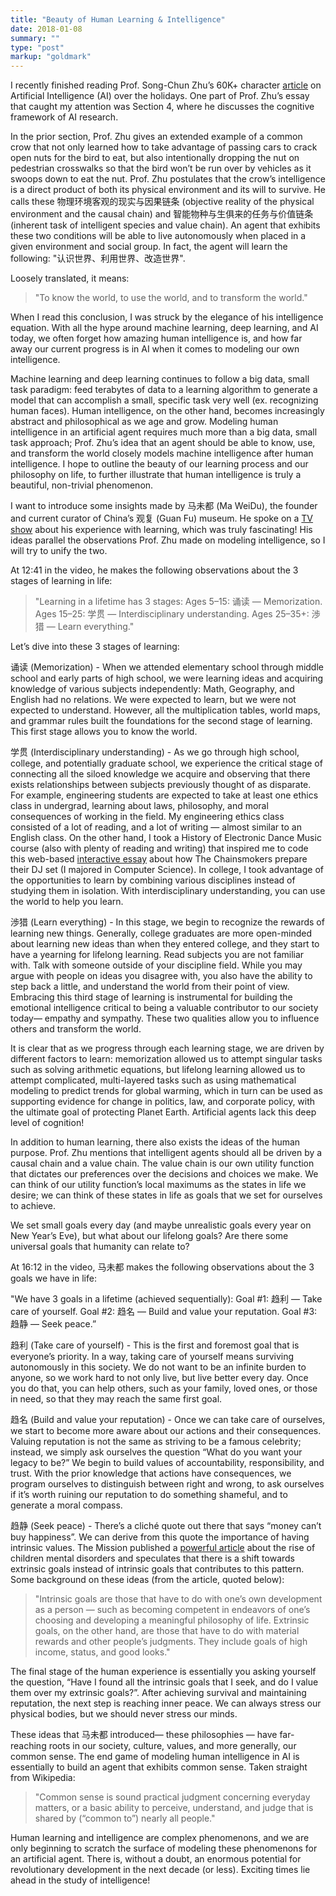 ```yaml
---
title: "Beauty of Human Learning & Intelligence"
date: 2018-01-08
summary: ""
type: "post"
markup: "goldmark"
---
```


I recently finished reading Prof. Song-Chun Zhu’s 60K+ character [article](https://mp.weixin.qq.com/s/-wSYLu-XvOrsST8_KEUa-Q) on Artificial Intelligence (AI) over the holidays. One part of Prof. Zhu’s essay that caught my attention was Section 4, where he discusses the cognitive framework of AI research.

In the prior section, Prof. Zhu gives an extended example of a common crow that not only learned how to take advantage of passing cars to crack open nuts for the bird to eat, but also intentionally dropping the nut on pedestrian crosswalks so that the bird won’t be run over by vehicles as it swoops down to eat the nut. Prof. Zhu postulates that the crow’s intelligence is a direct product of both its physical environment and its will to survive. He calls these 物理环境客观的现实与因果链条 (objective reality of the physical environment and the causal chain) and 智能物种与生俱来的任务与价值链条 (inherent task of intelligent species and value chain). An agent that exhibits these two conditions will be able to live autonomously when placed in a given environment and social group. In fact, the agent will learn the following: "认识世界、利用世界、改造世界".

Loosely translated, it means:

> "To know the world, to use the world, and to transform the world."

When I read this conclusion, I was struck by the elegance of his intelligence equation. With all the hype around machine learning, deep learning, and AI today, we often forget how amazing human intelligence is, and how far away our current progress is in AI when it comes to modeling our own intelligence.

Machine learning and deep learning continues to follow a big data, small task paradigm: feed terabytes of data to a learning algorithm to generate a model that can accomplish a small, specific task very well (ex. recognizing human faces). Human intelligence, on the other hand, becomes increasingly abstract and philosophical as we age and grow. Modeling human intelligence in an artificial agent requires much more than a big data, small task approach; Prof. Zhu’s idea that an agent should be able to know, use, and transform the world closely models machine intelligence after human intelligence. I hope to outline the beauty of our learning process and our philosophy on life, to further illustrate that human intelligence is truly a beautiful, non-trivial phenomenon.

I want to introduce some insights made by 马未都 (Ma WeiDu), the founder and current curator of China’s 观复 (Guan Fu) museum. He spoke on a [TV show](https://youtu.be/YDcyfwn3Mr0) about his experience with learning, which was truly fascinating! His ideas parallel the observations Prof. Zhu made on modeling intelligence, so I will try to unify the two.

At 12:41 in the video, he makes the following observations about the 3 stages of learning in life:

> "Learning in a lifetime has 3 stages: Ages 5–15: 诵读 — Memorization. Ages 15–25: 学贯 — Interdisciplinary understanding. Ages 25–35+: 渉猎 — Learn everything."

Let’s dive into these 3 stages of learning:

诵读 (Memorization) - When we attended elementary school through middle school and early parts of high school, we were learning ideas and acquiring knowledge of various subjects independently: Math, Geography, and English had no relations. We were expected to learn, but we were not expected to understand. However, all the multiplication tables, world maps, and grammar rules built the foundations for the second stage of learning. This first stage allows you to know the world.

学贯 (Interdisciplinary understanding) - As we go through high school, college, and potentially graduate school, we experience the critical stage of connecting all the siloed knowledge we acquire and observing that there exists relationships between subjects previously thought of as disparate. For example, engineering students are expected to take at least one ethics class in undergrad, learning about laws, philosophy, and moral consequences of working in the field. My engineering ethics class consisted of a lot of reading, and a lot of writing — almost similar to an English class. On the other hand, I took a History of Electronic Dance Music course (also with plenty of reading and writing) that inspired me to code this web-based [interactive essay](https://kfrankc.com/chainsmokers/) about how The Chainsmokers prepare their DJ set (I majored in Computer Science). In college, I took advantage of the opportunities to learn by combining various disciplines instead of studying them in isolation. With interdisciplinary understanding, you can use the world to help you learn.

渉猎 (Learn everything) - In this stage, we begin to recognize the rewards of learning new things. Generally, college graduates are more open-minded about learning new ideas than when they entered college, and they start to have a yearning for lifelong learning. Read subjects you are not familiar with. Talk with someone outside of your discipline field. While you may argue with people on ideas you disagree with, you also have the ability to step back a little, and understand the world from their point of view. Embracing this third stage of learning is instrumental for building the emotional intelligence critical to being a valuable contributor to our society today— empathy and sympathy. These two qualities allow you to influence others and transform the world.

It is clear that as we progress through each learning stage, we are driven by different factors to learn: memorization allowed us to attempt singular tasks such as solving arithmetic equations, but lifelong learning allowed us to attempt complicated, multi-layered tasks such as using mathematical modeling to predict trends for global warming, which in turn can be used as supporting evidence for change in politics, law, and corporate policy, with the ultimate goal of protecting Planet Earth. Artificial agents lack this deep level of cognition!

In addition to human learning, there also exists the ideas of the human purpose. Prof. Zhu mentions that intelligent agents should all be driven by a causal chain and a value chain. The value chain is our own utility function that dictates our preferences over the decisions and choices we make. We can think of our utility function’s local maximums as the states in life we desire; we can think of these states in life as goals that we set for ourselves to achieve.

We set small goals every day (and maybe unrealistic goals every year on New Year’s Eve), but what about our lifelong goals? Are there some universal goals that humanity can relate to?

At 16:12 in the video, 马未都 makes the following observations about the 3 goals we have in life:

"We have 3 goals in a lifetime (achieved sequentially): Goal #1: 趋利 — Take care of yourself. Goal #2: 趋名 — Build and value your reputation. Goal #3: 趋静 — Seek peace.”

趋利 (Take care of yourself) - This is the first and foremost goal that is everyone’s priority. In a way, taking care of yourself means surviving autonomously in this society. We do not want to be an infinite burden to anyone, so we work hard to not only live, but live better every day. Once you do that, you can help others, such as your family, loved ones, or those in need, so that they may reach the same first goal.

趋名 (Build and value your reputation) - Once we can take care of ourselves, we start to become more aware about our actions and their consequences. Valuing reputation is not the same as striving to be a famous celebrity; instead, we simply ask ourselves the question “What do you want your legacy to be?” We begin to build values of accountability, responsibility, and trust. With the prior knowledge that actions have consequences, we program ourselves to distinguish between right and wrong, to ask ourselves if it’s worth ruining our reputation to do something shameful, and to generate a moral compass.

趋静 (Seek peace) - There’s a cliché quote out there that says “money can’t buy happiness”. We can derive from this quote the importance of having intrinsic values. The Mission published a [powerful article](https://medium.com/the-mission/the-decline-of-play-and-rise-in-childrens-mental-disorders-7cc348ee8529) about the rise of children mental disorders and speculates that there is a shift towards extrinsic goals instead of intrinsic goals that contributes to this pattern. Some background on these ideas (from the article, quoted below):

> "Intrinsic goals are those that have to do with one’s own development as a person — such as becoming competent in endeavors of one’s choosing and developing a meaningful philosophy of life. Extrinsic goals, on the other hand, are those that have to do with material rewards and other people’s judgments. They include goals of high income, status, and good looks."

The final stage of the human experience is essentially you asking yourself the question, “Have I found all the intrinsic goals that I seek, and do I value them over my extrinsic goals?”. After achieving survival and maintaining reputation, the next step is reaching inner peace. We can always stress our physical bodies, but we should never stress our minds.

These ideas that 马未都 introduced— these philosophies — have far-reaching roots in our society, culture, values, and more generally, our common sense. The end game of modeling human intelligence in AI is essentially to build an agent that exhibits common sense. Taken straight from Wikipedia:

> "Common sense is sound practical judgment concerning everyday matters, or a basic ability to perceive, understand, and judge that is shared by (“common to”) nearly all people."

Human learning and intelligence are complex phenomenons, and we are only beginning to scratch the surface of modeling these phenomenons for an artificial agent. There is, without a doubt, an enormous potential for revolutionary development in the next decade (or less). Exciting times lie ahead in the study of intelligence!
